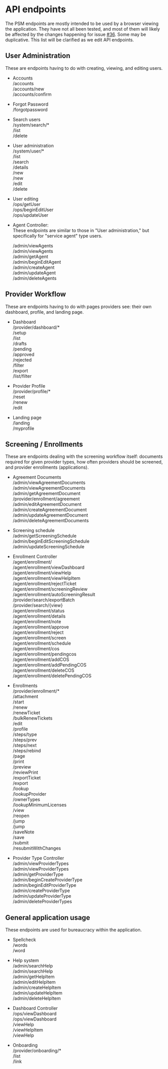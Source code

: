 # API endpoints

The PSM endpoints are mostly intended to be used by a browser viewing
the application.  They have not all been tested, and most of them will
likely be affected by the changes happening for issue
[#36](https://github.com/OpenTechStrategies/psm/issues/36).  Some may be
duplicative.  This list will be clarified as we edit API endpoints.

## User Administration

These are endpoints having to do with creating, viewing, and editing
users.  

- Accounts  
  /accounts  
  /accounts/new  
  /accounts/confirm  
  
- Forgot Password  
  /forgotpassword  
  
- Search users  
  /system/search/*  
  /list  
  /delete  
  
- User administration  
  /system/user/*  
  /list  
  /search  
  /details  
  /new  
  /new  
  /edit  
  /delete  
  
- User editing  
  /ops/getUser  
  /ops/beginEditUser  
  /ops/updateUser  
  
- Agent Controller:  
  These endpoints are similar to those in "User administration," but
  specifically for "service agent" type users.  

  /admin/viewAgents  
  /admin/viewAgents  
  /admin/getAgent  
  /admin/beginEditAgent  
  /admin/createAgent  
  /admin/updateAgent  
  /admin/deleteAgents  
  
  
  
## Provider Workflow

These are endpoints having to do with pages providers see: their own
dashboard, profile, and landing page.
  
- Dashboard  
  /provider/dashboard/*  
  /setup  
  /list  
  /drafts  
  /pending  
  /approved  
  /rejected  
  /filter  
  /export  
  /list/filter  
    
  
- Provider Profile  
  /provider/profile/*  
    /reset  
    /renew  
    /edit  
  
- Landing page  
  /landing  
  /myprofile  
    
## Screening / Enrollments

These are endpoints dealing with the screening workflow itself:
documents required for given provider types, how often providers should
be screened, and provider enrollments (applications).
  
- Agreement Documents  
  /admin/viewAgreementDocuments  
  /admin/viewAgreementDocuments  
  /admin/getAgreementDocument  
  /provider/enrollment/agreement  
  /admin/editAgreementDocument  
  /admin/createAgreementDocument  
  /admin/updateAgreementDocument  
  /admin/deleteAgreementDocuments  
  
- Screening schedule  
  /admin/getScreeningSchedule  
  /admin/beginEditScreeningSchedule  
  /admin/updateScreeningSchedule  
    
- Enrollment Controller  
  /agent/enrollment/  
  /agent/enrollment/viewDashboard  
  /agent/enrollment/viewHelp  
  /agent/enrollment/viewHelpItem  
  /agent/enrollment/rejectTicket  
  /agent/enrollment/screeningReview  
  /agent/enrollment/autoScreeningResult  
  /provider/search/exportBatch  
  /provider/search/{view}  
  /agent/enrollment/status  
  /agent/enrollment/details  
  /agent/enrollment/note  
  /agent/enrollment/approve  
  /agent/enrollment/reject  
  /agent/enrollment/screen  
  /agent/enrollment/schedule  
  /agent/enrollment/cos  
  /agent/enrollment/pendingcos  
  /agent/enrollment/addCOS  
  /agent/enrollment/addPendingCOS  
  /agent/enrollment/deleteCOS  
  /agent/enrollment/deletePendingCOS  
  
- Enrollments  
  /provider/enrollment/*  
      /attachment  
      /start  
      /renew  
      /renewTicket  
      /bulkRenewTickets  
      /edit  
      /profile  
      /steps/type  
      /steps/prev  
      /steps/next  
      /steps/rebind  
      /page  
      /print  
      /preview  
      /reviewPrint  
      /exportTicket  
      /export  
      /lookup  
      /lookupProvider  
      /ownerTypes  
      /lookupMinimumLicenses  
      /view  
      /reopen  
      /jump  
      /jump  
      /saveNote  
      /save  
      /submit  
      /resubmitWithChanges  
        
- Provider Type Controller  
  /admin/viewProviderTypes  
  /admin/viewProviderTypes  
  /admin/getProviderType  
  /admin/beginCreateProviderType  
  /admin/beginEditProviderType  
  /admin/createProviderType  
  /admin/updateProviderType  
  /admin/deleteProviderTypes  
  
## General application usage

These endpoints are used for bureaucracy within the application.
  
- Spellcheck  
  /words  
  /word  
  
- Help system  
  /admin/searchHelp  
  /admin/searchHelp  
  /admin/getHelpItem  
  /admin/editHelpItem  
  /admin/createHelpItem  
  /admin/updateHelpItem  
  /admin/deleteHelpItem  
  
- Dashboard Controller  
  /ops/viewDashboard  
  /ops/viewDashboard  
  /viewHelp  
  /viewHelpItem  
  /viewHelp  
  
- Onboarding  
  /provider/onboarding/*  
    /list  
    /link  
    
